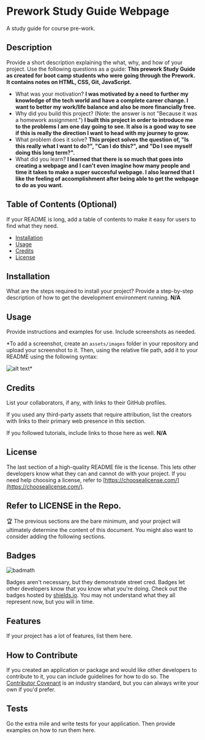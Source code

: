 # Prework Study Guide Webpage
A study guide for course pre-work.

## Description

Provide a short description explaining the what, why, and how of your project. Use the following questions as a guide:
**This prework Study Guide as created for boot camp students who were going through the Prework. It contains notes on HTML, CSS, Git, JavaScript.**

- What was your motivation?
  **I was motivated by a need to further my knowledge of the tech world and have a complete career change. I want to better my work/life balance and also be more financially free.**
- Why did you build this project? (Note: the answer is not "Because it was a homework assignment.")
 **I built this project in order to introduce me to the problems I am one day going to see. It also is a good way to see if this is really the direction I want to head with my journey to grow.**
- What problem does it solve?
  **This project solves the question of, "Is this really what I want to do?", "Can I do this?", and "Do I see myself doing this long term?".**
- What did you learn?
**I learned that there is so much that goes into creating a webpage and I can't even imagine how many people and time it takes to make a super succesful webpage. I also learned that I like the feeling of accomplishment after being able to get the webpage to do as you want.**
## Table of Contents (Optional)

If your README is long, add a table of contents to make it easy for users to find what they need.

- [Installation](#installation)
- [Usage](#usage)
- [Credits](#credits)
- [License](#license)

## Installation

What are the steps required to install your project? Provide a step-by-step description of how to get the development environment running. 
**N/A**

## Usage

Provide instructions and examples for use. Include screenshots as needed.


*To add a screenshot, create an `assets/images` folder in your repository and upload your screenshot to it. Then, using the relative file path, add it to your README using the following syntax:

![alt text](assets/images/screenshot.png)*

## Credits

List your collaborators, if any, with links to their GitHub profiles.

If you used any third-party assets that require attribution, list the creators with links to their primary web presence in this section.

If you followed tutorials, include links to those here as well.
**N/A**

## License

The last section of a high-quality README file is the license. This lets other developers know what they can and cannot do with your project. If you need help choosing a license, refer to [https://choosealicense.com/](https://choosealicense.com/).

**Refer to LICENSE in the Repo.**
---

🏆 The previous sections are the bare minimum, and your project will ultimately determine the content of this document. You might also want to consider adding the following sections.

## Badges

![badmath](https://img.shields.io/github/languages/top/nielsenjared/badmath)

Badges aren't necessary, but they demonstrate street cred. Badges let other developers know that you know what you're doing. Check out the badges hosted by [shields.io](https://shields.io/). You may not understand what they all represent now, but you will in time.

## Features

If your project has a lot of features, list them here.

## How to Contribute

If you created an application or package and would like other developers to contribute to it, you can include guidelines for how to do so. The [Contributor Covenant](https://www.contributor-covenant.org/) is an industry standard, but you can always write your own if you'd prefer.

## Tests

Go the extra mile and write tests for your application. Then provide examples on how to run them here.
